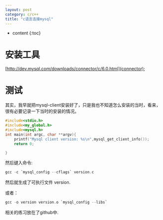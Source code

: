 ```yaml
---
layout: post
category: c/c++
title: "c语言连接mysql"
---
```


* content
{:toc}

# 安装工具
[http://dev.mysql.com/downloads/connector/c/6.0.html](connector);

# 测试
其实，我早就把mysql-client安装好了，只是我也不知道怎么安装的当时，看来，
很有必要记录一下当时的安装的情况。

```c
#include<stdio.h>
#include<my_global.h>
#include<mysql.h>
int main(int argc, char **argv){
	printf("Mysql client version: %s\n",mysql_get_client_info());
	return 0;

}
```

然后键入命令:

```c
gcc -c `mysql_config --cflags` version.c
```
然后就生成了可执行文件 version.

或者：

```c
gcc -o version version.o `mysql_config --libs`
```
相关的练习放在了github中.
